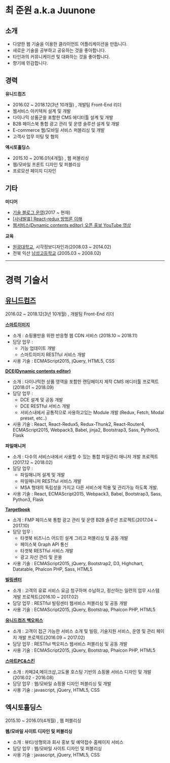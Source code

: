 # 최 준원 a.k.a Juunone

## 소개

- 다양한 웹 기술을 이용한 클라이언트 어플리케이션을 만듭니다.
- 새로운 기술을 공부하고 공유하는 것을 좋아합니다.
- 타인과의 커뮤니케이션 및 대화하는 것을 좋아합니다.
- 향기에 민감합니다.

## 경력

**유니드컴즈**

- 2016.02 ~ 2018.12(3년 10개월) , 개발팀 Front-End 리더
- 웹서비스 아키텍처 설계 및 개발
- 다이나믹 상품군을 포함한 CMS 에디터툴 설계 및 개발
- B2B 페이스북 통합 광고 관리 및 운영 솔루션 설계 및 개발
- E-commerce 웹/모바일 서비스 퍼블리싱 및 개발
- 고객사 업무 미팅 및 협의

**엑시토홀딩스**

- 2015.10 ~ 2016.01(4개월) , 웹 퍼블리싱
- 웹/모바일 프론트 디자인 및 퍼블리싱
- 프로모션 페이지 디자인

## 기타

**미디어**

- [기술 블로그 운영](https://juunone.github.io/)(2017 ~ 현재)
- [[사내발표] React-redux 방법론 이해](https://www.youtube.com/watch?v=4OtGvRSF8bI)
- [웹서비스(Dynamic contents editor) 오픈 홍보 YouTube 영상](https://www.youtube.com/watch?v=K-7sBvh-IC8&t=2s)

**교육**

- [원광대학교](http://www.wku.ac.kr/), 시각정보디자인과(2008.03 ~ 2014.02)
- 전북 익산 [남성고등학교](http://namsung.hs.kr/) (2005.03 ~ 2008.02)

---

# 경력 기술서

## [유니드컴즈](http://smartskin.co.kr/)

2016.02 ~ 2018.12(3년 10개월) , 개발팀 Front-End 리더

**[스마트이미지](http://smartskin.co.kr/index.php?view=smartimage)**

- 소개 : 쇼핑몰만을 위한 반응형 웹 CDN 서비스 (2018.10 ~ 2018.11)
- 담당 업무 :
  - 기능 업데이트 개발
  - 스마트이미지 RESTful 서비스 개발
- 사용 기술 : ECMAScript2015, jQuery, HTML5, CSS

**[DCE(Dynamic contents editor)](https://www.youtube.com/watch?v=7r-wpnS0oAE)**

- 소개 : 다이나믹한 상품 영역을 포함한 랜딩페이지 제작 CMS 에디터툴 프로젝트(2018.01 ~ 2018.09)
- 담당 업무 :
  - DCE 설계 및 공동 개발
  - DCE RESTful 서비스 개발
  - 서비스내에서 공통적으로 사용하고있는 Module 개발 (Redux, Fetch, Modal preset, etc..)
- 사용 기술 : React, React-Redux5, Redux-Thunk2, React-Router4, ECMAScript2015, Webpack3, Babel, jinja2, Bootstrap3, Sass, Python3, Flask

**파일매니저**

- 소개 : 다수의 서비스내에서 사용할 수 있는 통합 파일관리 매니저 개발 프로젝트 (2017.12 ~ 2018.02)
- 담당 업무 :
  - 파일매니저 설계 및 개발
  - 파일매니저 RESTful 서비스 개발
  - MSA 형태의 독립성을 가지고 다른 서비스에 적용 및 관리가능 하도록 개발.
- 사용 기술 : React, ECMAScript2015, Webpack3, Babel, Bootstrap3, Sass, Python3, Flask

**[Targetbook](http://smartskin.co.kr/index.php?view=landing.tb)**

- 소개 : FMP 페이스북 통합 광고 관리 및 운영 B2B 솔루션 프로젝트(2017.04 ~ 2017.10)
- 담당 업무 :
  - 타겟북 비즈니스 어드민 설계 그리고 퍼블리싱 및 공동 개발
  - 페이스북 Graph API 통신
  - 타겟북 RESTful 서비스 개발
  - 광고 자산 관리 및 운용
- 사용 기술 : ECMAScript2015, jQuery, Bootstrap2, D3, Highchart, Datatable, Phalcon PHP, Sass, HTML5

**[빌링센터](http://billing.uneedcomms.com/)**

- 소개 : 고객의 유료 서비스 요금 청구하며 수납하고, 정산하는 일련의 업무 시스템 개발 프로젝트(2016.10 ~ 2017.02)
- 담당 업무 : RESTful 빌링센터 웹서비스 퍼블리싱 및 공동 개발
- 사용 기술 : ECMAScript2015, jQuery, Bootstrap, Phalcon PHP, HTML5

**[유니드컴즈 백오피스](http://admin.uneedcomms.com/)**

- 소개 : 고객이 접근 가능한 서비스 소개 및 빌링, 기술지원 서비스, 운영 및 관리 페이지 개발 프로젝트(2016.09 ~ 2017.02)
- 담당 업무 : RESTful 백오피스 웹서비스 퍼블리싱 및 공동 개발
- 사용 기술 : ECMAScript2015, jQuery, Bootstrap, Phalcon PHP, HTML5

**[스마트PC&스킨](http://smartskin.co.kr/index.php?view=smartskin6)**

- 소개 : 카페24,메이크샵,고도몰 호스팅 기반의 쇼핑몰 서비스 디자인 및 개발 (2016.02 - 2016.08)
- 담당 업무 : 웹/모바일 쇼핑몰 디자인 퍼블리싱 및 개발
- 사용 기술 : javascript, jQuery, HTML5, CSS

## 엑시토홀딩스

2015.10 ~ 2016.01(4개월) , 웹 퍼블리싱

**웹/모바일 사이트 디자인 및 퍼블리싱**

- 소개 : 뷰티/성형외과 회사 홍보 및 예약접수 홈페이지 서비스
- 담당 업무 : 웹/모바일 사이트 디자인 및 퍼블리싱
- 사용 기술 : javascript, jQuery, HTML5, CSS
